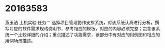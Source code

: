 # 20163583
燕玉洁
上机实验
任务二
选择项目管理协作支撑系统，对该系统认真进行分析，撰写对应的软件需求规格说明书，参考相应的模板，对应的内容必须完整；包含该系统一个比较详细的介绍；重点描述了功能需求，该部分中有对应的用例图和相应的用例场景描述。 
 
